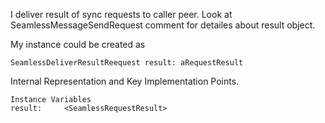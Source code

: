 I deliver result of sync requests to caller peer. Look at SeamlessMessageSendRequest comment for detailes about result object.

My instance could be created as 

	SeamlessDeliverResultReequest result: aRequestResult
	 
Internal Representation and Key Implementation Points.

    Instance Variables
	result:		<SeamlessRequestResult>